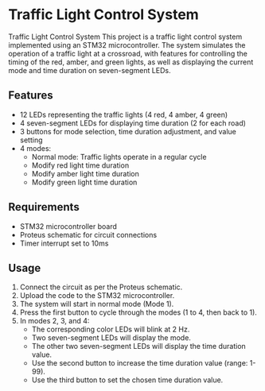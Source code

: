 # Traffic Light Control System

Traffic Light Control System
This project is a traffic light control system implemented using an STM32 microcontroller. The system simulates the operation of a traffic light at a crossroad, with features for controlling the timing of the red, amber, and green lights, as well as displaying the current mode and time duration on seven-segment LEDs.

## Features

- 12 LEDs representing the traffic lights (4 red, 4 amber, 4 green)
- 4 seven-segment LEDs for displaying time duration (2 for each road)
- 3 buttons for mode selection, time duration adjustment, and value setting
- 4 modes:
  - Normal mode: Traffic lights operate in a regular cycle
  - Modify red light time duration
  - Modify amber light time duration
  - Modify green light time duration
## Requirements
- STM32 microcontroller board
- Proteus schematic for circuit connections
- Timer interrupt set to 10ms

## Usage
1. Connect the circuit as per the Proteus schematic.
2. Upload the code to the STM32 microcontroller.
3. The system will start in normal mode (Mode 1).
4. Press the first button to cycle through the modes (1 to 4, then back to 1).
5. In modes 2, 3, and 4:
    - The corresponding color LEDs will blink at 2 Hz.
    - Two seven-segment LEDs will display the mode.
    - The other two seven-segment LEDs will display the time duration value.
    - Use the second button to increase the time duration value (range: 1-99).
    - Use the third button to set the chosen time duration value.

